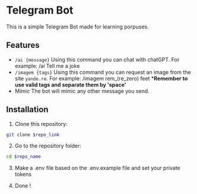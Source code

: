 
# Telegram Bot

This is a simple Telegram Bot made for learning porpuses.

## Features

- `/ai {message}`
Using this command you can chat with chatGPT.
For example: /ai Tell me a joke
- `/imagem {tags}`
Using this command you can request an image from the site `yande.re`. 
For example: /imagem rem_(re_zero) feet
***Remember to use valid tags and separate them by 'space'**
- Mimic
The bot will mimic any other message you send.


## Installation

1. Clone this repository:

```bash
git clone $repo_link
```

2. Go to the repository folder:

```bash
cd $repo_name
```

3. Make a .env file based on the .env.example file and set your private tokens

4. Done !
